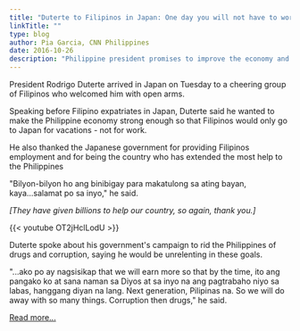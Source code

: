 ```yaml
---
title: "Duterte to Filipinos in Japan: One day you will not have to work overseas"
linkTitle: ""
type: blog
author: Pia Garcia, CNN Philippines
date: 2016-10-26
description: "Philippine president promises to improve the economy and strengthen the local job market"
---
```

President Rodrigo Duterte arrived in Japan on Tuesday to a cheering group of Filipinos who welcomed him with open arms.

Speaking before Filipino expatriates in Japan, Duterte said he wanted to make the Philippine economy strong enough so that Filipinos would only go to Japan for vacations - not for work.

He also thanked the Japanese government for providing Filipinos employment and for being the country who has extended the most help to the Philippines

"Bilyon-bilyon ho ang binibigay para makatulong sa ating bayan, kaya...salamat po sa inyo," he said.

*[They have given billions to help our country, so again, thank you.]*

{{< youtube OT2jHclLodU >}}

Duterte spoke about his government's campaign to rid the Philippines of drugs and corruption, saying he would be unrelenting in these goals.

"...ako po ay nagsisikap that we will earn more so that by the time, ito ang pangako ko at sana naman sa Diyos at sa inyo na ang pagtrabaho niyo sa labas, hanggang diyan na lang. Next generation, Pilipinas na. So we will do away with so many things. Corruption then drugs," he said.

[Read more...](https://cnnphilippines.com/news/2016/10/26/rodrigo-duterte-to-filipinos-in-japan-one-day-you-will-not-have-to-work-overseas.html)

